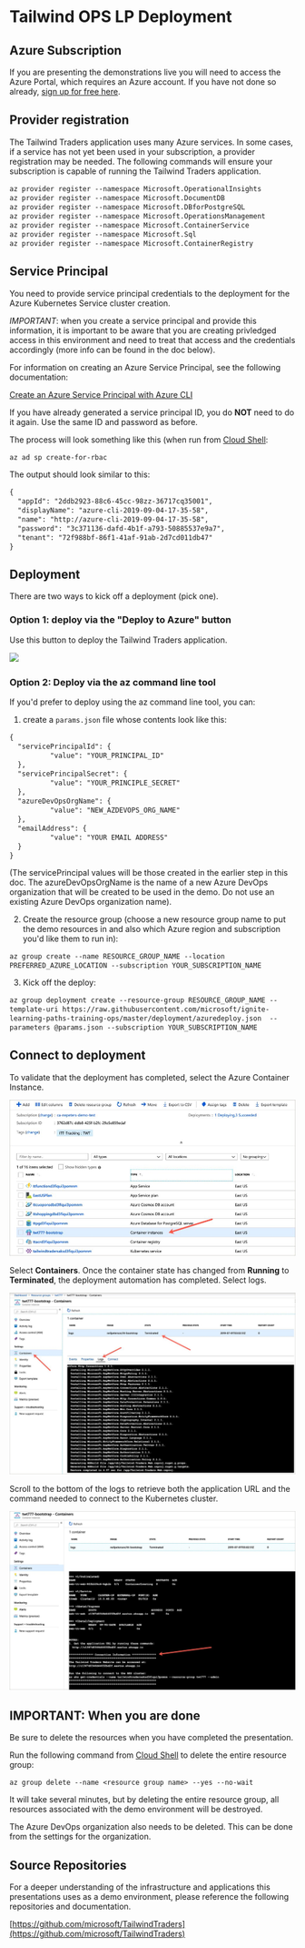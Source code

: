 # Tailwind OPS LP Deployment

## Azure Subscription

If you are presenting the demonstrations live you will need to access the Azure Portal, which requires an Azure account. If you have not done so already, [sign up for free here](https://portal.azure.com).

## Provider registration

The Tailwind Traders application uses many Azure services. In some cases, if a service has not yet been used in your subscription, a provider registration may be needed. The following commands will ensure your subscription is capable of running the Tailwind Traders application.

```
az provider register --namespace Microsoft.OperationalInsights
az provider register --namespace Microsoft.DocumentDB
az provider register --namespace Microsoft.DBforPostgreSQL
az provider register --namespace Microsoft.OperationsManagement
az provider register --namespace Microsoft.ContainerService
az provider register --namespace Microsoft.Sql
az provider register --namespace Microsoft.ContainerRegistry
```

## Service Principal

You need to provide service principal credentials to the deployment for the Azure Kubernetes Service cluster creation.

*IMPORTANT*: when you create a service principal and provide this information, it is important to be aware that you are creating privledged access in this environment and need to treat that access and the credentials accordingly (more info can be found in the doc below).

For information on creating an Azure Service Principal, see the following documentation:

[Create an Azure Service Principal with Azure CLI](https://docs.microsoft.com/en-us/cli/azure/create-an-azure-service-principal-azure-cli?view=azure-cli-latest)

If you have already generated a service principal ID, you do **NOT** need to do it again. Use the same ID and password as before.

The process will look something like this (when run from [Cloud Shell](https://shell.azure.com):

``` az cli
az ad sp create-for-rbac
```

The output should look similar to this:

``` az cli
{
  "appId": "2ddb2923-88c6-45cc-98zz-36717cq35001",
  "displayName": "azure-cli-2019-09-04-17-35-58",
  "name": "http://azure-cli-2019-09-04-17-35-58",
  "password": "3c371136-dafd-4b1f-a793-50885537e9a7",
  "tenant": "72f988bf-86f1-41af-91ab-2d7cd011db47"
}
```

## Deployment

There are two ways to kick off a deployment (pick one).

### Option 1: deploy via the "Deploy to Azure" button

Use this button to deploy the Tailwind Traders application.

<a href="https://portal.azure.com/#create/Microsoft.Template/uri/https%3A%2F%2Fraw.githubusercontent.com%2Fmicrosoft%2Fignite-learning-paths-training-ops%2Fmaster%2Fdeployment%2Fazuredeploy.json" target="_blank">
 <img src="http://azuredeploy.net/deploybutton.png"/>
</a>

### Option 2: Deploy via the az command line tool

If you'd prefer to deploy using the az command line tool, you can:

1) create a ```params.json``` file whose contents look like this:

```
{
  "servicePrincipalId": {
          "value": "YOUR_PRINCIPAL_ID"
  },
  "servicePrincipalSecret": {
          "value": "YOUR_PRINCIPLE_SECRET"
  },
  "azureDevOpsOrgName": {
          "value": "NEW_AZDEVOPS_ORG_NAME"
  },
  "emailAddress": {
          "value": "YOUR EMAIL ADDRESS"
  }
}
```

(The servicePrincipal values will be those created in the earlier step in this doc. The azureDevOpsOrgName is the name of a new Azure DevOps organization that will be created to be used in the demo. Do not use an existing Azure DevOps organization name).

2) Create the resource group (choose a new resource group name to put the demo resources in and also which Azure region and subscription you'd like them to run in):

```
az group create --name RESOURCE_GROUP_NAME --location PREFERRED_AZURE_LOCATION --subscription YOUR_SUBSCRIPTION_NAME
```

3) Kick off the deploy:

```
az group deployment create --resource-group RESOURCE_GROUP_NAME --template-uri https://raw.githubusercontent.com/microsoft/ignite-learning-paths-training-ops/master/deployment/azuredeploy.json  --parameters @params.json --subscription YOUR_SUBSCRIPTION_NAME
```

## Connect to deployment

To validate that the deployment has completed, select the Azure Container Instance.

![alt text](./images/aci.jpg)

Select **Containers**. Once the container state has changed from **Running** to **Terminated**, the deployment automation has completed. Select logs.

![alt text](./images/logs.jpg)

Scroll to the bottom of the logs to retrieve both the application URL and the command needed to connect to the Kubernetes cluster.

![alt text](./images/connection.jpg)

## **IMPORTANT:** When you are done

Be sure to delete the resources when you have completed the presentation.

Run the following command from [Cloud Shell](https://shell.azure.com) to delete the entire resource group:

```
az group delete --name <resource group name> --yes --no-wait
```

It will take several minutes, but by deleting the entire resource group, all resources associated with the demo environment will be destroyed.

The Azure DevOps organization also needs to be deleted. This can be done from the settings for the organization.

## Source Repositories

For a deeper understanding of the infrastructure and applications this presentations uses as a demo environment, please reference the following repositories and documentation.

[https://github.com/microsoft/TailwindTraders](https://github.com/microsoft/TailwindTraders)
